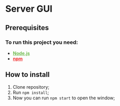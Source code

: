 
# Server GUI

## Prerequisites

### To run this project you need:

- <a href="https://nodejs.org/dist/v16.14.0/node-v16.14.0-x64.msi" style="color: #6fbb4e; font-weight: bold; text-decoration: underline">Node.js</a>
- <a href="https://docs.npmjs.com/downloading-and-installing-node-js-and-npm" style="color: #f12929; font-weight: bold; text-decoration: underline">npm</a>

## How to install

1. Clone repository;
2. Run `npm install`;
3. Now you can run `npm start` to open the window;